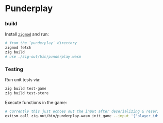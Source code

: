 # Punderplay

### build

Install [`zigmod`](https://github.com/nektro/zigmod#download) and run:

```sh
# from the `punderplay` directory
zigmod fetch
zig build
# use ./zig-out/bin/punderplay.wasm
```

### Testing

Run unit tests via: 
```sh
zig build test-game
zig build test-store
```

Execute functions in the game:

```sh
# currently this just echoes out the input after deserializing & reserializing
extism call zig-out/bin/punderplay.wasm init_game --input '{"player_ids": ["steve", "ben"]}' | jq .
```